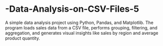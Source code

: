 # -Data-Analysis-on-CSV-Files-5
A simple data analysis project using Python, Pandas, and Matplotlib. The program loads sales data from a CSV file, performs grouping, filtering, and aggregation, and generates visual insights like sales by region and average product quantity.

